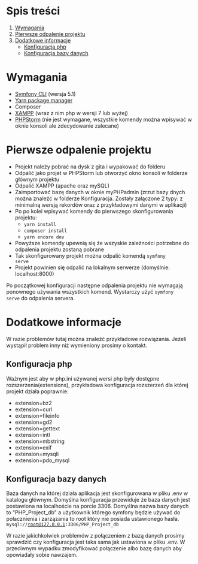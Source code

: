# Spis treści
1. [Wymagania](#wymagania)
2. [Pierwsze odpalenie projektu](#pierwsze-odpalenie-projektu)
3. [Dodatkowe informacje](#dodatkowe-informacje)
    * [Konfiguracja php](#konfiguracja-php)
    * [Konfiguracja bazy danych](#konfiguracja-bazy-danych)

# Wymagania
- [Symfony CLI](https://symfony.com/download) (wersja 5.1)
- [Yarn package manager](https://classic.yarnpkg.com/en/docs/install/#windows-stable)
- Composer
- [XAMPP](https://www.apachefriends.org/pl/index.html) (wraz z nim php w wersji 7 lub wyżej)
- [PHPStorm](https://www.jetbrains.com/phpstorm/) (nie jest wymagane, wszystkie komendy można wpisywać w oknie konsoli ale zdecydowanie zalecane)

# Pierwsze odpalenie projektu
- Projekt należy pobrać na dysk z gita i wypakować do folderu
- Odpalić jako projet w PHPStorm lub otworzyć okno konsoli w folderze głównym projektu
- Odpalić XAMPP (apache oraz mySQL)
- Zaimportować bazę danych w oknie myPHPadmin (zrzut bazy dnych można znaleźć w folderze Konfiguracja. Zostały załączone 2 typy: z minimalną wersją rekordów oraz z przykładowymi danymi w aplikacji)
- Po po kolei wpisywać komendy do pierwszego skonfigurowania projektu:
    + <code>yarn install</code>
    + <code>composer install</code>
    + <code>yarn encore dev</code>
- Powyższe komendy upewnią się że wszyskie zależności potrzebne do odpalenia projektu zostaną pobrane
- Tak skonfigurowany projekt można odpalić komendą <code>symfony serve</code>
- Projekt powinien się odpalić na lokalnym serwerze (domyślnie: localhost:8000)

Po początkowej konfiguracji następne odpalenia projektu nie wymagają ponownego używania wszystkich komend. Wystarczy użyć <code>symfony serve</code> do odpalenia servera.


# Dodatkowe informacje
W razie problemów tutaj można znaleźć przykładowe rozwiązania. Jeżeli wystąpił problem inny niż wymieniony prosimy o kontakt.

## Konfiguracja php
Ważnym jest aby w php.ini używanej wersi php były dostępne rozszerzenia(extensions), przykładowa konfiguracja rozszerzeń dla której projekt działa poprawnie:
- extension=bz2
- extension=curl
- extension=fileinfo
- extension=gd2
- extension=gettext
- extension=intl
- extension=mbstring
- extension=exif
- extension=mysqli
- extension=pdo_mysql

## Konfiguracja bazy danych
Baza danych na której działa aplikacja jest skonfigurowana w pliku .env w katalogu głównym.
Domyślna konfiguracja przewiduje że baza danych jest postawiona na localhoście na porcie 3306.
Domyślna nazwa bazy danych to "PHP_Project_db" a użytkownik którego symfony będzie używać do połacznienia i zarzązania to root który nie posiada ustawionego hasła.
<code>mysql://root@127.0.0.1:3306/PHP_Project_db</code>

W razie jakichkolwiek problemów z połączeniem z bazą danych prosimy sprawdzić czy konfiguracja jest taka sama jak ustawiona w pliku .env.
W przeciwnym wypadku zmodyfikować połączenie albo bazę danych aby opowiadały sobie nawzajem.

